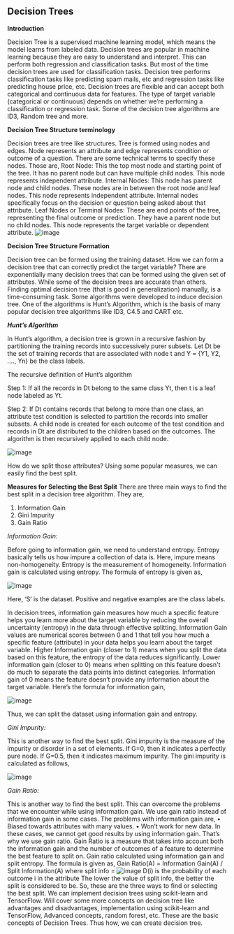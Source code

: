 ## Decision Trees

**Introduction**

Decision Tree is a supervised machine learning model, which means the model learns from labeled data. Decision trees are popular in machine learning because they are easy to understand and interpret. This can perform both regression and classification tasks. But most of the time decision trees are used for classification tasks. Decision tree performs classification tasks like predicting spam mails, etc and regression tasks like predicting house price, etc. Decision trees are flexible and can accept both categorical and continuous data for features. The type of target variable (categorical or continuous) depends on whether we’re performing a classification or regression task. Some of the decision tree algorithms are ID3, Random tree and more.

**Decision Tree Structure terminology**

Decision trees are tree like structures. Tree is formed using nodes and edges. Node represents an attribute and edge represents condition or outcome of a question. There are some technical terms to specify these nodes. Those are,
Root Node: This the top most node and starting point of the tree. It has no parent node but can have multiple child nodes. This node represents independent attribute.
Internal Nodes: This node has parent node and child nodes. These nodes are in between the root node and leaf nodes. This node represents independent attribute. Internal nodes specifically focus on the decision or question being asked about that attribute.
Leaf Nodes or Terminal Nodes: These are end points of the tree, representing the final outcome or prediction. They have a parent node but no child nodes. This node represents the target variable or dependent attribute.
![image](https://github.com/sarayusreeyadavpadala/learn-python/assets/134043600/bf2ffe03-6ae8-4c4e-962b-dbfc261d097b)

**Decision Tree Structure Formation**

Decision tree can be formed using the training dataset. How we can form a decision tree that can correctly predict the target variable? There are exponentially many decision trees that can be formed using
the given set of attributes. While some of the decision trees are accurate than others. Finding optimal decision tree (that is good in generalization) manually, is a time-consuming task. Some algorithms
were developed to induce decision tree. One of the algorithms is Hunt’s Algorithm, which is the basis of many popular decision tree algorithms like ID3, C4.5 and CART etc.

_**Hunt’s Algorithm**_

In Hunt’s algorithm, a decision tree is grown in a recursive fashion by partitioning the training records into successively purer subsets. Let Dt be the set of training records that are associated with 
node t and Y = {Y1, Y2, …., Yn} be the class labels.

The recursive definition of Hunt’s algorithm

Step 1: If all the records in Dt belong to the same class Yt, then t is a leaf node labeled as Yt.

Step 2: If Dt contains records that belong to more than one class, an attribute test condition is selected to partition the records into smaller subsets. A child node is created for each outcome of the
test condition and records in Dt are distributed to the children based on the outcomes. The algorithm is then recursively applied to each child node.

![image](https://github.com/sarayusreeyadavpadala/learn-python/assets/134043600/030c673e-841f-4aab-8b51-f6aa5c103a5f)

How do we split those attributes? Using some popular measures, we can easily find the best split.

**Measures for Selecting the Best Split**
There are three main ways to find the best split in a decision tree algorithm. They are,
1. Information Gain
2. Gini Impurity
3. Gain Ratio

_Information Gain:_

Before going to information gain, we need to understand entropy. Entropy basically tells us how impure a collection of data is. Here, impure means non-homogeneity. Entropy is the measurement of
homogeneity. Information gain is calculated using entropy. The formula of entropy is given as,

![image](https://github.com/sarayusreeyadavpadala/learn-python/assets/134043600/c01b83b0-0858-4500-89a4-d4b186ef2146)

Here, ‘S’ is the dataset. Positive and negative examples are the class labels.

In decision trees, information gain measures how much a specific feature helps you learn more about the target variable by reducing the overall uncertainty (entropy) in the data through effective 
splitting. Information Gain values are numerical scores between 0 and 1 that tell you how much a specific feature (attribute) in your data helps you learn about the target variable. Higher Information gain
(closer to 1) means when you split the data based on this feature, the entropy of the data reduces significantly. Lower information gain (closer to 0) means when splitting on this feature doesn't do much 
to separate the data points into distinct categories. Information gain of 0 means the feature doesn’t provide any information about the target variable. Here’s the formula for information gain,

![image](https://github.com/sarayusreeyadavpadala/learn-python/assets/134043600/6323d84f-f2a9-4261-ba28-e25c71cef3ef)

Thus, we can split the dataset using information gain and entropy.

_Gini Impurity:_

This is another way to find the best split. Gini impurity is the measure of the impurity or disorder in a set of elements. If G=0, then it indicates a perfectly pure node. If G=0.5, then it indicates 
maximum impurity. The gini impurity is calculated as follows,

![image](https://github.com/sarayusreeyadavpadala/learn-python/assets/134043600/5cad7821-35f8-4287-8ed8-95282d70a068)

_Gain Ratio:_

This is another way to find the best split. This can overcome the problems that we encounter while using information gain. We use gain ratio instead of information gain in some cases. The problems with
information gain are,
•	Biased towards attributes with many values.
•	Won’t work for new data.
In these cases, we cannot get good results by using information gain. That’s why we use gain ratio. Gain Ratio is a measure that takes into account both the information gain and the number of outcomes of a
feature to determine the best feature to split on. Gain ratio calculated using information gain and split entropy. The formula is given as,
                               Gain Ratio(A) = Information Gain(A) / Split Information(A)
                              where split info = ![image](https://github.com/sarayusreeyadavpadala/learn-python/assets/134043600/36fcaf57-4487-49ab-9ffc-176c5be264c4)
                              D(i) is the probability of each outcome i in the attribute
The lower the value of split info, the better the split is considered to be.
So, these are the three ways to find or selecting the best split.
We can implement decision trees using scikit-learn and TensorFlow. Will cover some more concepts on decision tree like advantages and disadvantages, implementation using scikit-learn and TensorFlow,
Advanced concepts, random forest, etc. These are the basic concepts of Decision Trees. Thus how, we can create decision tree.
